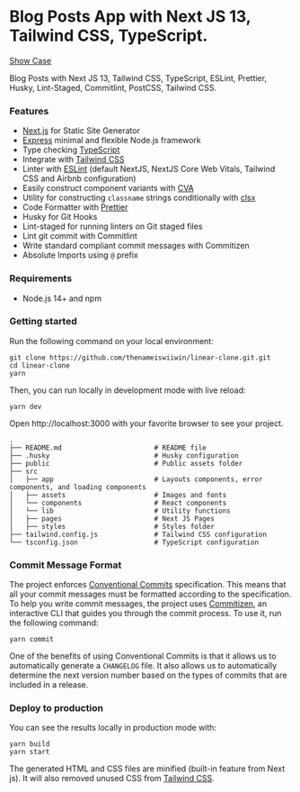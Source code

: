# Blog Posts App with Next JS 13, Tailwind CSS, TypeScript.

[Show Case](https://linear-clone-tau.vercel.app/)

Blog Posts with Next JS 13, Tailwind CSS, TypeScript, ESLint, Prettier, Husky, Lint-Staged, Commitlint, PostCSS, Tailwind CSS.

### Features

- [Next.js](https://nextjs.org) for Static Site Generator
- [Express](https://expressjs.com/) minimal and flexible Node.js framework
- Type checking [TypeScript](https://www.typescriptlang.org)
- Integrate with [Tailwind CSS](https://tailwindcss.com)
- Linter with [ESLint](https://eslint.org) (default NextJS, NextJS Core Web Vitals, Tailwind CSS and Airbnb configuration)
- Easily construct component variants with [CVA](https://github.com/joe-bell/cva)
- Utility for constructing `classname` strings conditionally with [clsx](https://github.com/lukeed/clsx)
- Code Formatter with [Prettier](https://prettier.io)
- Husky for Git Hooks
- Lint-staged for running linters on Git staged files
- Lint git commit with Commitlint
- Write standard compliant commit messages with Commitizen
- Absolute Imports using `@` prefix

### Requirements

- Node.js 14+ and npm

### Getting started

Run the following command on your local environment:

```shell
git clone https://github.com/thenameiswiiwin/linear-clone.git.git
cd linear-clone
yarn
```

Then, you can run locally in development mode with live reload:

```shell
yarn dev
```

Open http://localhost:3000 with your favorite browser to see your project.

```shell
.
├── README.md                       # README file
├── .husky                          # Husky configuration
├── public                          # Public assets folder
├── src
│   ├── app                         # Layouts components, error components, and loading components
│   ├── assets                      # Images and fonts
│   └── components                  # React components
│   └── lib                         # Utility functions
│   ├── pages                       # Next JS Pages
│   ├── styles                      # Styles folder
├── tailwind.config.js              # Tailwind CSS configuration
└── tsconfig.json                   # TypeScript configuration
```

### Commit Message Format

The project enforces [Conventional Commits](https://www.conventionalcommits.org/) specification. This means that all your commit messages must be formatted according to the specification. To help you write commit messages, the project uses [Commitizen](https://github.com/commitizen/cz-cli), an interactive CLI that guides you through the commit process. To use it, run the following command:

```shell
yarn commit
```

One of the benefits of using Conventional Commits is that it allows us to automatically generate a `CHANGELOG` file. It also allows us to automatically determine the next version number based on the types of commits that are included in a release.

### Deploy to production

You can see the results locally in production mode with:

```shell
yarn build
yarn start
```

The generated HTML and CSS files are minified (built-in feature from Next js). It will also removed unused CSS from [Tailwind CSS](https://tailwindcss.com).
